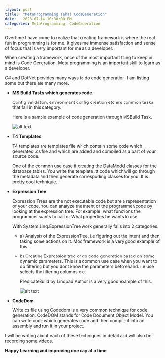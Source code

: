 ```yaml
---
layout: post
title:  "MetaProgramming (aka) CodeGeneration"
date:   2023-07-14 10:30:00 PM
categories: MetaProgramming, CodeGeneration
---
```


[MsBuildTaskGeneration]: https://learn.microsoft.com/en-us/visualstudio/msbuild/tutorial-custom-task-code-generation?view=vs-2022
[PredicateBuilder]: https://www.albahari.com/nutshell/predicatebuilder.aspx

Overtime I have come to realize that creating framework is where the real fun in programming is for me. It gives me immense satisfaction and sense of focus that is very important for me as a developer.

When creating a framework, once of the most important thing to keep in mind is Code Generation. Meta programming is an important skill to learn as a developer.

C# and DotNet provides many ways to do code generation. I am listing some but there are many more.

- **MS Build Tasks which generates code.**

  Config validation, environment config creation etc are common tasks that fall in this category.

  Here is a sample example of code generation through MSBuild Task.

  ![alt text][MsBuildTaskGeneration]

- **T4 Templates**

   T4 templates are templates file which contain some code which generated .cs file and which are added and compiled as a part of your source code.

   One of the common use case if creating the DataModel classes for the database tables. You write the template .tt code which will go through the metadata and then generate correspoding classes for you. It is pretty cool technique.

- **Expression Tree**

   Expression Trees are the not executable code but are a representation of your code. You can analyze the intent of the programmer/code by looking at the expression tree. For example. what functions the programmer wants to call or What properties he wants to use.

   With System.Linq.ExpressionTree work generally falls into 2 categories.

    - a) Analysis of the ExpressionTree, i.e figuring out the intent and then taking some actions on it. Moq framework is a very good example of this.
    - b) Creating Expression tree or do code generation based on some dynamic parameters. This is a common use case when you want to do filtering but you dont know the parameters beforehand. i.e use selects the filtering columns etc.

       PredicateBuild by Linqpad Author is a very good example of this. 

       ![alt text][PredicateBuilder]

- **CodeDom**
  
   Write cs file using Codedom is a very common technique for code generation. CodeDOM stands for Code Document Object Model. You can write code which generates code and then compile it into an assembly and run it in your project.

I will be writing about each of these techniques in detail and will also be recording some videos. 

**Happy Learning and improving one day at a time**




